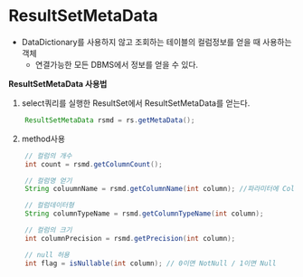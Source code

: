 # ResultSetMetaData
- DataDictionary를 사용하지 않고 조회하는 테이블의 컬럼정보를 얻을 때 사용하는 객체
    - 연결가능한 모든 DBMS에서 정보를 얻을 수 있다.

**ResultSetMetaData 사용법**

1. select쿼리를 실행한 ResultSet에서 ResultSetMetaData를 얻는다.
```java
    ResultSetMetaData rsmd = rs.getMetaData();
```

2. method사용
```java
    // 컬럼의 개수
    int count = rsmd.getColumnCount();

    // 컬럼명 얻기
    String coluumnName = rsmd.getColumnName(int column); //파라미터에 Column인덱스는 1번부터 시작

    // 컬럼데이터형
    String columnTypeName = rsmd.getColumnTypeName(int column);

    // 컬럼의 크기
    int columnPrecision = rsmd.getPrecision(int column);

    // null 허용
    int flag = isNullable(int column); // 0이면 NotNull / 1이면 Null
```